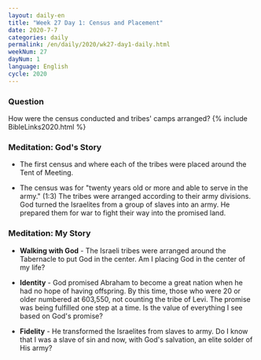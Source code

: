 ```yaml
---
layout: daily-en
title: "Week 27 Day 1: Census and Placement"
date: 2020-7-7 
categories: daily
permalink: /en/daily/2020/wk27-day1-daily.html
weekNum: 27
dayNum: 1
language: English
cycle: 2020
---
```

### Question     
How were the census conducted and tribes' camps arranged?
{% include BibleLinks2020.html %} 

### Meditation: God's Story   
+ The first census and where each of the tribes were placed around the Tent of Meeting. 

+ The census was for "twenty years old or more and able to serve in the army." (1:3) The tribes were arranged according to their army divisions. God turned the Israelites from a group of slaves into an army. He prepared them for war to fight their way into the promised land. 

### Meditation: My Story   
+ **Walking with God** - The Israeli tribes were arranged around the Tabernacle to put God in the center. Am I placing God in the center of my life? 

+ **Identity** - God promised Abraham to become a great nation when he had no hope of having offspring. By this time, those who were 20 or older numbered at 603,550, not counting the tribe of Levi. The promise was being fulfilled one step at a time. Is the value of everything I see based on God's promise? 

+ **Fidelity** - He transformed the Israelites from slaves to army. Do I know that I was a slave of sin and now, with God's salvation, an elite solder of His army? 
